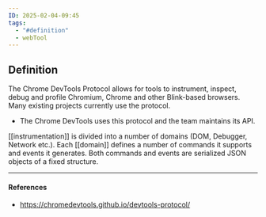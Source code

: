 ```yaml
---
ID: 2025-02-04-09:45
tags:
  - "#definition"
  - webTool
---
```

## Definition

The Chrome DevTools Protocol allows for tools to instrument, inspect, debug and profile Chromium, Chrome and other Blink-based browsers. Many existing projects currently use the protocol.
- The Chrome DevTools uses this protocol and the team maintains its API.

[[instrumentation]] is divided into a number of domains (DOM, Debugger, Network etc.). Each [[domain]] defines a number of commands it supports and events it generates. Both commands and events are serialized JSON objects of a fixed structure.

---
#### References
- https://chromedevtools.github.io/devtools-protocol/
